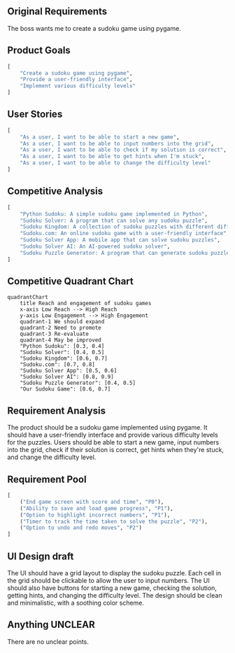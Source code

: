 ## Original Requirements
The boss wants me to create a sudoku game using pygame.

## Product Goals
```python
[
    "Create a sudoku game using pygame",
    "Provide a user-friendly interface",
    "Implement various difficulty levels"
]
```

## User Stories
```python
[
    "As a user, I want to be able to start a new game",
    "As a user, I want to be able to input numbers into the grid",
    "As a user, I want to be able to check if my solution is correct",
    "As a user, I want to be able to get hints when I'm stuck",
    "As a user, I want to be able to change the difficulty level"
]
```

## Competitive Analysis
```python
[
    "Python Sudoku: A simple sudoku game implemented in Python",
    "Sudoku Solver: A program that can solve any sudoku puzzle",
    "Sudoku Kingdom: A collection of sudoku puzzles with different difficulty levels",
    "Sudoku.com: An online sudoku game with a user-friendly interface",
    "Sudoku Solver App: A mobile app that can solve sudoku puzzles",
    "Sudoku Solver AI: An AI-powered sudoku solver",
    "Sudoku Puzzle Generator: A program that can generate sudoku puzzles"
]
```

## Competitive Quadrant Chart
```mermaid
quadrantChart
    title Reach and engagement of sudoku games
    x-axis Low Reach --> High Reach
    y-axis Low Engagement --> High Engagement
    quadrant-1 We should expand
    quadrant-2 Need to promote
    quadrant-3 Re-evaluate
    quadrant-4 May be improved
    "Python Sudoku": [0.3, 0.4]
    "Sudoku Solver": [0.4, 0.5]
    "Sudoku Kingdom": [0.6, 0.7]
    "Sudoku.com": [0.7, 0.8]
    "Sudoku Solver App": [0.5, 0.6]
    "Sudoku Solver AI": [0.8, 0.9]
    "Sudoku Puzzle Generator": [0.4, 0.5]
    "Our Sudoku Game": [0.6, 0.7]
```

## Requirement Analysis
The product should be a sudoku game implemented using pygame. It should have a user-friendly interface and provide various difficulty levels for the puzzles. Users should be able to start a new game, input numbers into the grid, check if their solution is correct, get hints when they're stuck, and change the difficulty level.

## Requirement Pool
```python
[
    ("End game screen with score and time", "P0"),
    ("Ability to save and load game progress", "P1"),
    ("Option to highlight incorrect numbers", "P1"),
    ("Timer to track the time taken to solve the puzzle", "P2"),
    ("Option to undo and redo moves", "P2")
]
```

## UI Design draft
The UI should have a grid layout to display the sudoku puzzle. Each cell in the grid should be clickable to allow the user to input numbers. The UI should also have buttons for starting a new game, checking the solution, getting hints, and changing the difficulty level. The design should be clean and minimalistic, with a soothing color scheme.

## Anything UNCLEAR
There are no unclear points.